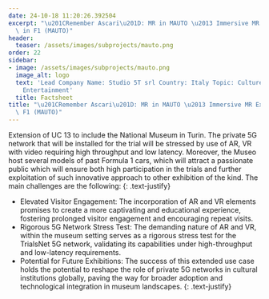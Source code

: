 ```yaml
---
date: 24-10-18 11:20:26.392504
excerpt: "\u201CRemember Ascari\u201D: MR in MAUTO \u2013 Immersive MR Experience\
  \ in F1 (MAUTO)"
header:
  teaser: /assets/images/subprojects/mauto.png
order: 22
sidebar:
- image: /assets/images/subprojects/mauto.png
  image_alt: logo
  text: 'Lead Company Name: Studio 5T srl Country: Italy Topic: Culture, Tourism &
    Entertainment'
  title: Factsheet
title: "\u201CRemember Ascari\u201D: MR in MAUTO \u2013 Immersive MR Experience in\
  \ F1 (MAUTO)"
---
```

Extension of UC 13 to include the National Museum in Turin. The private 5G network that will be installed for the trial will be stressed by use of AR, VR with video requiring high throughput and low latency. Moreover, the Museo host several models of past Formula 1 cars, which will attract a passionate public which will ensure both high participation in the trials and further exploitation of such innovative approach to other exhibition of the kind. The main challenges are the following:
{: .text-justify}
- Elevated Visitor Engagement: The incorporation of AR and VR elements promises to create a more captivating and educational experience, fostering prolonged visitor engagement and encouraging repeat visits.
- Rigorous 5G Network Stress Test: The demanding nature of AR and VR, within the museum setting serves as a rigorous stress test for the TrialsNet 5G network, validating its capabilities under high-throughput and low-latency requirements.
- Potential for Future Exhibitions: The success of this extended use case holds the potential to reshape the role of private 5G networks in cultural institutions globally, paving the way for broader adoption and technological integration in museum landscapes.
{: .text-justify}

